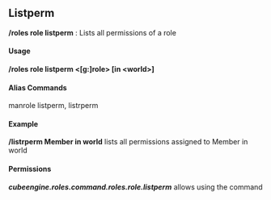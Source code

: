 ## Listperm ##
**/roles role listperm** : Lists all permissions of a role

#### Usage ####
**/roles role listperm &lt;[g:]role&gt; [in &lt;world&gt;]**

#### Alias Commands ####
manrole listperm, listrperm

#### Example ####
**/listrperm Member in world** lists all permissions assigned to Member in world  

#### Permissions ####
***cubeengine.roles.command.roles.role.listperm*** allows using the command
